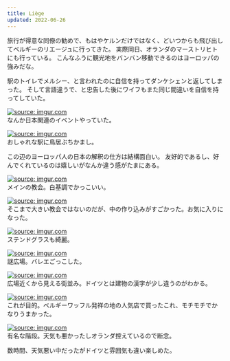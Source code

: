 ```yaml
---
title: Liège
updated: 2022-06-26
---
```


旅行が得意な同僚の勧めで、もはやケルンだけではなく、どいつからも飛び出してベルギーのリエージュに行ってきた。
実際同日、オランダのマーストリヒトにも行っている。
こんなふうに観光地をバンバン移動できるのはヨーロッパの強みだな。

駅のトイレでメルシー、と言われたのに自信を持ってダンケシェンと返してしまった。
そして言語違うで、と忠告した後にワイフもまた同じ間違いを自信を持ってしていた。

<a href="https://imgur.com/xOwUo5r"><img src="https://i.imgur.com/xOwUo5r.png" title="source: imgur.com" /></a>  
なんか日本関連のイベントやっていた。

<a href="https://imgur.com/tV7NMLE"><img src="https://i.imgur.com/tV7NMLE.png" title="source: imgur.com" /></a>  
おしゃれな駅に鳥居ぶちかまし。

この辺のヨーロッパ人の日本の解釈の仕方は結構面白い。
友好的であるし、好んでくれているのは嬉しいがなんか違う感がたまにある。

<a href="https://imgur.com/XQfqQf4"><img src="https://i.imgur.com/XQfqQf4.png" title="source: imgur.com" /></a>  
メインの教会。白基調でかっこいい。

<a href="https://imgur.com/gGNivgw"><img src="https://i.imgur.com/gGNivgw.png" title="source: imgur.com" /></a>  
そこまで大きい教会ではないのだが、中の作り込みがすごかった。お気に入りになった。

<a href="https://imgur.com/u2Xqt8r"><img src="https://i.imgur.com/u2Xqt8r.png" title="source: imgur.com" /></a>  
ステンドグラスも綺麗。

<a href="https://imgur.com/9nr80ic"><img src="https://i.imgur.com/9nr80ic.png" title="source: imgur.com" /></a>  
謎広場。バレエごっこした。

<a href="https://imgur.com/yVrIgT1"><img src="https://i.imgur.com/yVrIgT1.png" title="source: imgur.com" /></a>  
広場近くから見える街並み。ドイツとは建物の漢字が少し違うのがわかる。

<a href="https://imgur.com/XQXiyte"><img src="https://i.imgur.com/XQXiyte.png" title="source: imgur.com" /></a>  
これが目的。ベルギーワッフル発祥の地の人気店で買ったこれ、モチモチでかなりうまかった。

<a href="https://imgur.com/CPCzrV3"><img src="https://i.imgur.com/CPCzrV3.png" title="source: imgur.com" /></a>  
有名な階段。天気も悪かったしオランダ控えているので断念。


数時間、天気悪い中だったがドイツと雰囲気も違い楽しめた。
